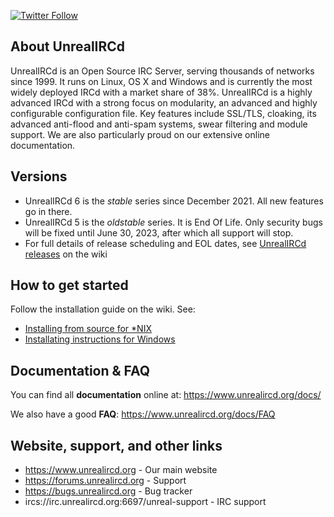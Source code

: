 [![Twitter Follow](https://img.shields.io/twitter/follow/Unreal_IRCd.svg?style=social&label=Follow)](https://twitter.com/Unreal_IRCd)

## About UnrealIRCd
UnrealIRCd is an Open Source IRC Server, serving thousands of networks since 1999. 
It runs on Linux, OS X and Windows and is currently the most widely deployed IRCd
with a market share of 38%. UnrealIRCd is a highly advanced IRCd with a strong
focus on modularity, an advanced and highly configurable configuration file.
Key features include SSL/TLS, cloaking, its advanced anti-flood and anti-spam systems,
swear filtering and module support. We are also particularly proud on our extensive
online documentation. 

## Versions
* UnrealIRCd 6 is the *stable* series since December 2021. All new features go in there.
* UnrealIRCd 5 is the *oldstable* series. It is End Of Life. Only security bugs will
  be fixed until June 30, 2023, after which all support will stop.
* For full details of release scheduling and EOL dates, see
  [UnrealIRCd releases](https://www.unrealircd.org/docs/UnrealIRCd_releases) on the wiki

## How to get started
Follow the installation guide on the wiki. See:
* [Installing from source for *NIX](https://www.unrealircd.org/docs/Installing_from_source)
* [Installating instructions for Windows](https://www.unrealircd.org/docs/Installing_(Windows))

## Documentation & FAQ
You can find all **documentation** online at: https://www.unrealircd.org/docs/

We also have a good **FAQ**: https://www.unrealircd.org/docs/FAQ

## Website, support, and other links ##
* https://www.unrealircd.org - Our main website
* https://forums.unrealircd.org - Support
* https://bugs.unrealircd.org - Bug tracker
* ircs://irc.unrealircd.org:6697/unreal-support - IRC support
